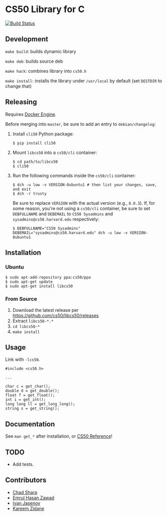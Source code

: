 # CS50 Library for C

[![Build Status](https://travis-ci.org/cs50/libcs50.svg?branch=master)](https://travis-ci.org/cs50/libcs50)

## Development

`make build`: builds dynamic library
 
`make deb`: builds source deb
 
`make hack`: combines library into `cs50.h`
 
`make install`: installs the library under `/usr/local` by default (set `DESTDIR` to change that)

## Releasing

Requires [Docker Engine](https://docs.docker.com/engine/installation/).

Before merging into `master`, be sure to add an entry to `debian/changelog`:

1. Install `cli50` Python package:
    ```
    $ pip install cli50
    ```
1. Mount `libcs50` into a `cs50/cli` container:
    ```
    $ cd path/to/libcs50
    $ cli50
    ```
1. Run the following commands inside the `cs50/cli` container:
    ```
    $ dch -u low -v VERSION-0ubuntu1 # then list your changes, save, and exit
    $ dch -r trusty
    ```

    Be sure to replace `VERSION` with the actual version (e.g., `8.0.3`). If, for some reason, you're not using a `cs50/cli` container, be sure to set `DEBFULLNAME` and `DEBEMAIL` to `CS50 Sysadmins` and `sysadmins@cs50.harvard.edu` respectively:
    ```
    $ DEBFULLNAME="CS50 Sysadmins" DEBEMAIL="sysadmins@cs50.harvard.edu" dch -u low -v VERSION-0ubuntu1
    ```

## Installation

### Ubuntu

```
$ sudo apt-add-repository ppa:cs50/ppa
$ sudo apt-get update
$ sudo apt-get install libcs50
```

### From Source

1. Download the latest release per https://github.com/cs50/libcs50/releases
1. Extract `libcs50-*.*`
1. `cd libcs50-*`
1. `make install`

## Usage

Link with `-lcs50`.

    #include <cs50.h>

    ...

    char c = get_char();
    double d = get_double();
    float f = get_float();
    int i = get_int();
    long long ll = get_long_long();
    string s = get_string();

## Documentation

See `man get_*` after installation, or [CS50 Reference](https://reference.cs50.net/cs50/)!

## TODO

*   Add tests.

## Contributors

*   [Chad Sharp](https://github.com/crossroads1112)
*   [Emrul Hasan Zawad](https://github.com/ehzShelter)
*   [Ivan Jasenov](https://github.com/IvanJasenov)
*   [Kareem Zidane](https://github.com/kzidane)
